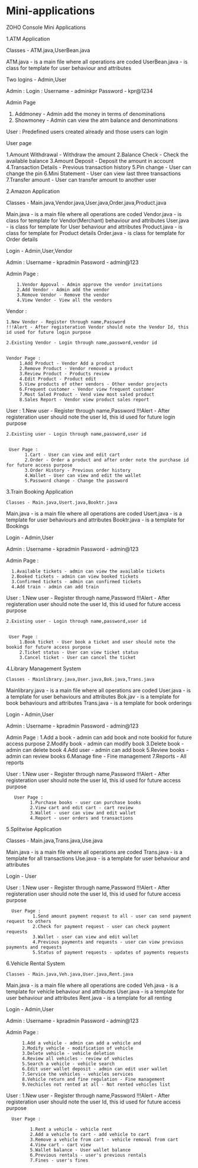 # Mini-applications
ZOHO Console Mini Applications


1.ATM Application

Classes - ATM.java,UserBean.java

ATM.java -  is a main file where all operations are coded
UserBean.java - is class for template for user behaviour and attributes

Two logins - Admin,User

Admin :
   Login :
      Username - adminkpr
      Password - kpr@1234
      
   Admin Page
   
   1. Addmoney - Admin add the money in terms of denominations
   2. Showmoney - Admin can view the atm balance and denominations

User :
   Predefined users created already and those users can login
   
   User page
   
   1.Amount Withdrawal - Withdraw the amount
   2.Balance Check - Check the available balance
   3.Amount Deposit - Deposit the amount in account
   4.Transaction Details - Previous transaction history
   5.Pin change - User can change the pin
   6.Mini Statement - User can view last three transactions
   7.Transfer amount - User can transfer amount to another user
       
       
    
2.Amazon Application

Classes - Main.java,Vendor.java,User.java,Order.java,Product.java

Main.java - is a main file where all operations are coded
Vendor.java - is class for template for Vendor(Merchant) behaviour and attributes
User.java - is class for template for User behaviour and attributes
Product.java - is class for template for Product details
Order.java - is class for template for Order details

Login - Admin,User,Vendor

Admin :
   Username - kpradmin
   Password - admin@123
   
   
   Admin Page :
   
        1.Vendor Appoval - Admin approve the vendor invitations
        2.Add Vendor - Admin add the vendor
        3.Remove Vendor - Remove the vendor
        4.View Vendor - View all the vendors
      
Vendor :

    1.New Vendor - Register through name,Password 
    !!!Alert - After registeration Vendor should note the Vendor Id, this id used for future login purpose
   
    2.Existing Vendor - Login through name,password,vendor id
    
    
    Vendor Page :
         1.Add Product - Vendor Add a product
         2.Remove Product - Vendor removed a product
         3.Review Product - Products review
         4.Edit Product - Product edit
         5.View products of other vendors - Other vendor projects
         6.Frequent customer - Vendor view frequent customer
         7.Most Saled Product - Vend view most saled product
         8.Sales Report - Vendor view product sales report
         
User :
    1.New user - Register through name,Password 
    !!!Alert - After registeration user should note the user Id, this id used for future login purpose
   
    2.Existing user - Login through name,password,user id
    
    
     User Page :
           1.Cart - User can view and edit cart
           2.Order - Order a product and after order note the purchase id for future access purpose
           3.Order History - Previous order history
           4.Wallet - User can view and edit the wallet
           5.Password change - Change the password
      
3.Train Booking Application
        
    Classes - Main.java,Usert.java,Booktr.java

Main.java - is a main file where all operations are coded
Usert.java - is a template for user behaviours and attributes
Booktr.java - is a template for Bookings


Login - Admin,User

Admin :
   Username - kpradmin
   Password - admin@123
   
   
   Admin Page :
   
      1.Available tickets - admin can view the available tickets
      2.Booked tickets - admin can view booked tickets
      3.Confirmed tickets - admin can confirmed tickets
      4.Add train - admin can add train
      
 User :
    1.New user - Register through name,Password 
    !!!Alert - After registeration user should note the user Id, this id used for future access purpose
   
    2.Existing user - Login through name,password,user id
    
    
     User Page :
         1.Book ticket - User book a ticket and user should note the bookid for future access purpose
         2.Ticket status - User can view ticket status
         3.Cancel ticket - User can cancel the ticket 
         
        

4.Library Management System

    Classes - Mainlibrary.java,User.java,Bok.java,Trans.java
    
 Mainlibrary.java - is a main file where all operations are coded
 User.java - is a template for user behaviours and attributes
 Bok.jav - is a template for book behaviours and attributes
 Trans.java - is a template for book orderings
    
 Login - Admin,User
 
 Admin :
   Username - kpradmin
   Password - admin@123
   
   
   Admin Page :
          1.Add a book - admin can add book and note bookid for future access purpose
          2.Modify book - admin can modify book
          3.Delete book - admin can delete book
          4.Add user - admin can add book
          5.Review books - admin can review books
          6.Manage fine - Fine management
          7.Reports - All reports
          
 User :
      1.New user - Register through name,Password 
      !!!Alert - After registeration user should note the user Id, this id used for future access purpose
  
  
       User Page :
             1.Purchase books - user can purchase books
             2.View cart and edit cart - cart review
             3.Wallet - user can view and edit wallet
             4.Report - user orders and transactions
             
             
5.Splitwise Application

  Classes -  Main.java,Trans.java,Use.java
  
  Main.java - is a main file where all operations are coded
  Trans.java - is a template for all transactions
  Use.java - is a template for user behaviour and attributes
  
 Login - User
 
 User :
      1.New user - Register through name,Password 
      !!!Alert - After registeration user should note the user Id, this id used for future access purpose
  
  
      User Page :
              1.Send amount payment request to all - user can send payment request to others
              2.Check for payment request - user can check payment requests
              3.Wallet - user can view and edit wallet
              4.Previous payments and requests - user can view previous payments and requests
              5.Status of payment requests - updates of payments requests
              
              
              
6.Vehicle Rental System
 
    Classes - Main.java,Veh.java,User.java,Rent.java
    
Main.java - is a main file where all operations are coded
Veh.java - is a template for vehicle behaviour and attributes
User.java - is a template for user behaviour and attributes
Rent.java - is a template for all renting

Login - Admin,User

Admin :
   Username - kpradmin
   Password - admin@123
  
  
   Admin Page :
   
          1.Add a vehicle - admin can add a vehicle and 
          2.Modify vehicle - modification of vehicle
          3.Delete vehicle - vehicle deletion
          4.Review all vehicles - review of vehicles
          5.Search a vehicle - vehicle search
          6.Edit user wallet deposit - admin can edit user wallet
          7.Service the vehicles - vehicles services
          8.Vehicle return and fine regulation - Fine management
          9.Vechicles not rented at all - Not rented vehicles list
          
 User :
     1.New user - Register through name,Password 
      !!!Alert - After registeration user should note the user Id, this id used for future access purpose
      
      
      User Page :
      
             1.Rent a vehicle - vehicle rent
             2.Add a vehicle to cart - add vehicle to cart
             3.Remove a vehicle from cart - vehicle removal from cart
             4.View cart - cart view
             5.Wallet balance - User wallet balance  
             6.Previous rentals - user's previous rentals 
             7.Fines - user's fines
